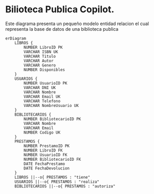 # Bilioteca Publica Copilot.

Este diagrama presenta un pequeño modelo entidad relacion el cual representa la base de datos de una biblioteca publica

```mermaid
erDiagram
    LIBROS {
        NUMBER LibroID PK
        VARCHAR ISBN UK
        VARCHAR Titulo
        VARCHAR Autor
        VARCHAR Genero
        NUMBER Disponibles
    }
    USUARIOS {
        NUMBER UsuarioID PK
        VARCHAR DNI UK
        VARCHAR Nombre
        VARCHAR Email UK
        VARCHAR Telefono
        VARCHAR NombreUsuario UK
    }
    BIBLIOTECARIOS {
        NUMBER BibliotecarioID PK
        VARCHAR Nombre
        VARCHAR Email
        NUMBER Codigo UK
    }
    PRESTAMOS {
        NUMBER PrestamoID PK
        NUMBER LibroID FK
        NUMBER UsuarioID FK
        NUMBER BibliotecarioID FK
        DATE FechaPrestamo
        DATE FechaDevolucion
    }
    LIBROS ||--o{ PRESTAMOS : "tiene"
    USUARIOS ||--o{ PRESTAMOS : "realiza"
    BIBLIOTECARIOS ||--o{ PRESTAMOS : "autoriza"
```